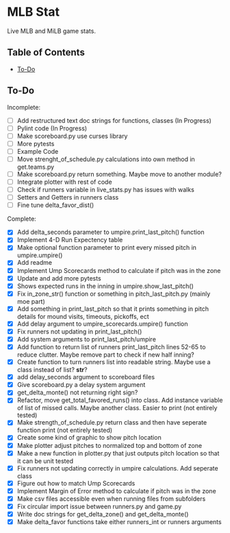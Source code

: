 # MLB Stat

Live MLB and MiLB game stats.

## Table of Contents

- [To-Do](#to-do)

## To-Do

Incomplete:
- [ ] Add restructured text doc strings for functions, classes (In Progress)
- [ ] Pylint code (In Progress)
- [ ] Make scoreboard.py use curses library
- [ ] More pytests
- [ ] Example Code
- [ ] Move strenght_of_schedule.py calculations into own method in get.teams.py
- [ ] Make scoreboard.py return something. Maybe move to another module?
- [ ] Integrate plotter with rest of code
- [ ] Check if runners variable in live_stats.py has issues with walks
- [ ] Setters and Getters in runners class
- [ ] Fine tune delta_favor_dist()

Complete:
- [X] Add delta_seconds parameter to umpire.print_last_pitch() function
- [X] Implement 4-D Run Expectency table
- [X] Make optional function parameter to print every missed pitch in umpire.umpire()
- [X] Add readme
- [X] Implement Ump Scorecards method to calculate if pitch was in the zone
- [X] Update and add more pytests
- [X] Shows expected runs in the inning in umpire.show_last_pitch()
- [X] Fix in_zone_str() function or something in pitch_last_pitch.py (mainly moe part)
- [X] Add something in print_last_pitch so that it prints something in pitch details for mound visits, timeouts, pickoffs, ect
- [X] Add delay argument to umpire_scorecards.umpire() function
- [X] Fix runners not updating in print_last_pitch()
- [X] Add system arguments to print_last_pitch/umpire
- [X] Add function to return list of runners print_last_pitch lines 52-65 to reduce clutter. Maybe remove part to check if new half inning?
- [X] Create function to turn runners list into readable string. Maybe use a class instead of list? __str__?
- [X] add delay_seconds argument to scoreboard files
- [X] Give scoreboard.py a delay system argument
- [X] get_delta_monte() not returning right sign?
- [X] Refactor, move get_total_favored_runs() into class. Add instance variable of list of missed calls. Maybe another class. Easier to print (not entirely tested)
- [X] Make strength_of_schedule.py return class and then have seperate function print (not entirely tested)
- [X] Create some kind of graphic to show pitch location
- [X] Make plotter adjust pitches to normalized top and bottom of zone
- [X] Make a new function in plotter.py that just outputs pitch location so that it can be unit tested
- [X] Fix runners not updating correctly in umpire calculations. Add seperate class
- [X] Figure out how to match Ump Scorecards
- [X] Implement Margin of Error method to calculate if pitch was in the zone
- [X] Make csv files accessible even when running files from subfolders
- [X] Fix circular import issue between runners.py and game.py
- [X] Write doc strings for get_delta_zone() and get_delta_monte()
- [X] Make delta_favor functions take either runners_int or runners arguments